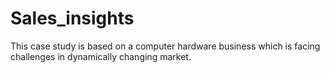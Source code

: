 # Sales_insights
This case study is based on a computer hardware business which is facing challenges in dynamically changing market. 
